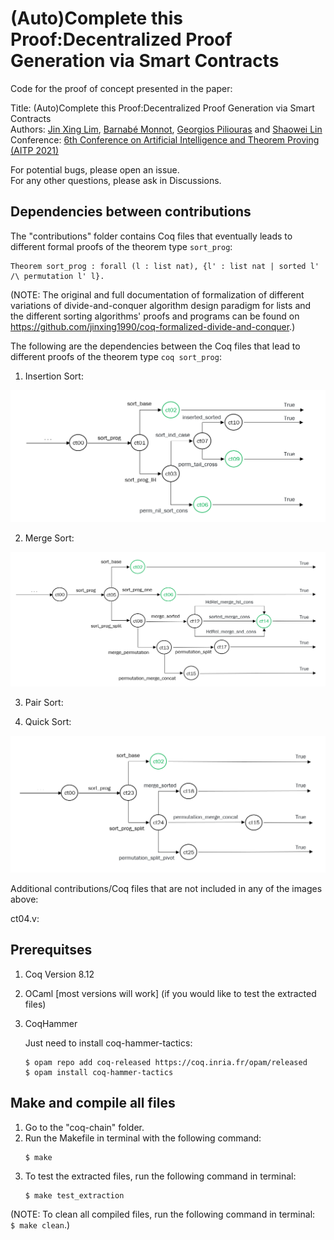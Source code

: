 # (Auto)Complete this Proof:Decentralized Proof Generation via Smart Contracts

Code for the proof of concept presented in the paper:  

Title: (Auto)Complete this Proof:Decentralized Proof Generation via Smart Contracts   
Authors: [Jin Xing Lim](https://www.linkedin.com/in/jin-xing-lim-840814189/), [Barnabé Monnot](https://barnabemonnot.com/), [Georgios Piliouras](https://people.sutd.edu.sg/~georgios/) and [Shaowei Lin](https://shaoweilin.github.io/)   
Conference: [6th Conference on Artificial Intelligence and Theorem Proving (AITP 2021)](http://aitp-conference.org/2021/)

For potential bugs, please open an issue.   
For any other questions, please ask in Discussions.

## Dependencies between contributions

The "contributions" folder contains Coq files that eventually leads to different formal proofs of the theorem type `sort_prog`:
```coq
Theorem sort_prog : forall (l : list nat), {l' : list nat | sorted l' /\ permutation l' l}.
```

(NOTE: The original and full documentation of formalization of different variations of divide-and-conquer algorithm design paradigm for lists and the different sorting algorithms' proofs and programs can be found on https://github.com/jinxing1990/coq-formalized-divide-and-conquer.)

The following are the dependencies between the Coq files that lead to different proofs of the theorem type `coq sort_prog`:

1. Insertion Sort:

![Insertion Sort](/images/isort_dep.png)

2. Merge Sort:

![Merge Sort](/images/msort_dep.png)

3. Pair Sort:



4. Quick Sort:

![Quick Sort](/images/qsort_dep.png)

Additional contributions/Coq files that are not included in any of the images above:

ct04.v: 

## Prerequitses

1. Coq Version 8.12
2. OCaml [most versions will work] (if you would like to test the extracted files)
3. CoqHammer

    Just need to install coq-hammer-tactics:
    ```
    $ opam repo add coq-released https://coq.inria.fr/opam/released
    $ opam install coq-hammer-tactics
    ```

## Make and compile all files

1. Go to the "coq-chain" folder.
2. Run the Makefile in terminal with the following command:
    ```
    $ make
    ```
3. To test the extracted files, run the following command in terminal:
    ```
    $ make test_extraction
    ```
(NOTE: To clean all compiled files, run the following command in terminal: ` $ make clean`.)